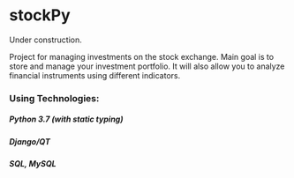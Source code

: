 # stockPy

Under construction.

Project for managing investments on the stock exchange. Main goal is to store and manage your investment portfolio. 
It will also allow you to analyze financial instruments using different indicators.

### Using Technologies:
##### Python 3.7 (with static typing) 
##### Django/QT
##### SQL, MySQL 
##### 
